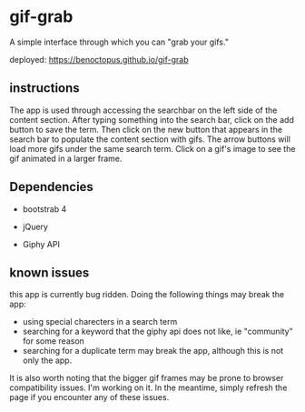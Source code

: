 # gif-grab

A simple interface through which you can "grab your gifs."

deployed: https://benoctopus.github.io/gif-grab

## instructions

The app is used through accessing the searchbar on the left side of the content section. After typing something into the search bar, click on the add button to save the term. Then click on the new button that appears in the search bar to populate the content section with gifs. The arrow buttons will load more gifs under the same search term. Click on a gif's image to see the gif animated in a larger frame. 

## Dependencies

- bootstrab 4

- jQuery

- Giphy API

## known issues

this app is currently bug ridden. Doing the following things may break the app:

- using special charecters in a search term
- searching for a keyword that the giphy api does not like, ie "community" for some reason
- searching for a duplicate term may break the app, although this is not only the app.

It is also worth noting that the bigger gif frames may be prone to browser compatibility issues. 
I'm working on it. In the meantime, simply refresh the page if you encounter any of these issues.
